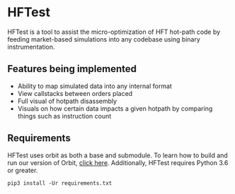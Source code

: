 # HFTest

HFTest is a tool to assist the micro-optimization of HFT hot-path code by feeding market-based simulations into any codebase using binary instrumentation.

## Features being implemented
* Ability to map simulated data into any internal format
* View callstacks between orders placed
* Full visual of hotpath disassembly
* Visuals on how certain data impacts a given hotpath by comparing things such as instruction count

## Requirements
HFTest uses orbit as both a base and submodule. To learn how to build and run our version of Orbit, [click here].
Additionally, HFTest requires Python 3.6 or greater.
```
pip3 install -Ur requirements.txt
```

[click here]: https://github.com/pushmgs/orbit/blob/df95eca236f81d413d2100801ea418a4a2ccfbf3/DEVELOPMENT.md